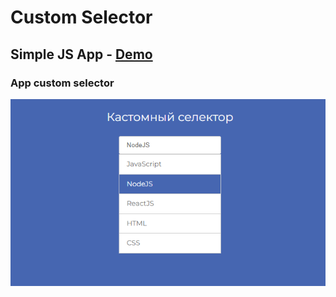 # Custom Selector

## Simple JS App - [Demo](https://mve-js-donate.vercel.app/)

### App custom selector

![Donate](screenshot/custom-selector.png 'Custom Selector')
